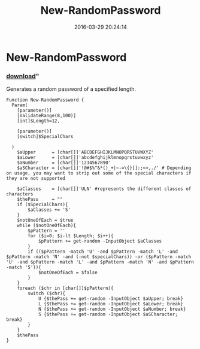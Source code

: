 ﻿---
pid:            6272
parent:         0
children:       
poster:         BattleChicken
title:          New-RandomPassword
date:           2016-03-29 20:24:14
format:         posh
---

# New-RandomPassword

### [download](6272.ps1)"

Generates a random password of a specified length.

```posh
Function New-RandomPassword {
  Param(
    [parameter()]
    [ValidateRange(8,100)]
    [int]$Length=12,

    [parameter()]
    [switch]$SpecialChars

  )
    $aUpper      = [char[]]'ABCDEFGHIJKLMNOPQRSTUVWXYZ'
    $aLower      = [char[]]'abcdefghijklmnopqrstuvwxyz'
    $aNumber     = [char[]]'1234567890'
    $aSCharacter = [char[]]'!@#$%^&*()_+|~-=\{}[]:;<>,./' # Depending on usage, you may want to strip out some of the special characters if they are not supported

    $aClasses    = [char[]]'ULN' #represents the different classes of characters
    $thePass     = ""
    if ($SpecialChars){
        $aClasses += 'S'
    }
    $notOneOfEach = $true
    while ($notOneOfEach){
        $pPattern = ''
        for ($i=0; $i-lt $Length; $i++){
            $pPattern += get-random -InputObject $aClasses
        }
        if (($pPattern -match 'U' -and $pPattern -match 'L' -and $pPattern -match 'N' -and (-not $specialChars)) -or ($pPattern -match 'U' -and $pPattern -match 'L' -and $pPattern -match 'N' -and $pPattern -match 'S')){
            $notOneOfEach = $false
        }
    }
    foreach ($chr in [char[]]$pPattern){
        switch ($chr){
            U {$thePass += get-random -InputObject $aUpper; break}
            L {$thePass += get-random -InputObject $aLower; break}
            N {$thePass += get-random -InputObject $aNumber; break}
            S {$thePass += get-random -InputObject $aSCharacter; break}
        }
    }
    $thePass
}
```
